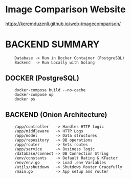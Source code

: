 # Image Comparison Website
https://keremduzenli.github.io/web-imagecomparison/


# BACKEND SUMMARY
```
    Database -> Run in Docker Container (PostgreSQL)
    Backend  -> Run Locally with Golang
```

## DOCKER (PostgreSQL)
```
    docker-compose build --no-cache
    docker-compose up
    docker ps
```

## BACKEND (Onion Architecture)
```
    /app/controller   -> Handles HTTP logic
    /app/middleware   -> HTTP Logs
    /app/model        -> Data structures
    /app/repository   -> DB operations
    /app/router       -> Sets routes
    /app/service      -> Business logic
    /database/connect -> DB Connection String
    /env/constants    -> Default Rating & KFactor
    /env/env.go       -> Load .env Variables
    /utils/shutdown   -> Shutdows Router Gracefully
    /main.go          -> App setup and router
```
